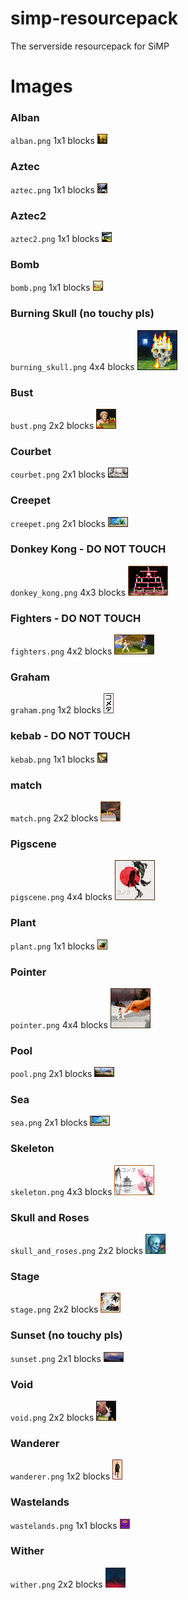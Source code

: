 # simp-resourcepack
The serverside resourcepack for SiMP

# Images

### Alban
`alban.png`
1x1 blocks
![alban](https://github.com/J-onasJones/simp-resourcepack/raw/main/SiMP-resources/assets/minecraft/textures/painting/alban.png)

### Aztec
`aztec.png`
1x1 blocks
![aztec](https://github.com/J-onasJones/simp-resourcepack/raw/main/SiMP-resources/assets/minecraft/textures/painting/aztec.png)

### Aztec2
`aztec2.png`
1x1 blocks
![aztec2](https://github.com/J-onasJones/simp-resourcepack/raw/main/SiMP-resources/assets/minecraft/textures/painting/aztec2.png)

### Bomb
`bomb.png`
1x1 blocks
![bomb](https://github.com/J-onasJones/simp-resourcepack/raw/main/SiMP-resources/assets/minecraft/textures/painting/bomb.png)

### Burning Skull (no touchy pls)
`burning_skull.png`
4x4 blocks
![burning_skull](https://github.com/J-onasJones/simp-resourcepack/raw/main/SiMP-resources/assets/minecraft/textures/painting/burning_skull.png)

### Bust
`bust.png`
2x2 blocks
![bust](https://github.com/J-onasJones/simp-resourcepack/raw/main/SiMP-resources/assets/minecraft/textures/painting/bust.png)

### Courbet
`courbet.png`
2x1 blocks
![courbet](https://github.com/J-onasJones/simp-resourcepack/raw/main/SiMP-resources/assets/minecraft/textures/painting/courbet.png)

### Creepet
`creepet.png`
2x1 blocks
![creebet](https://github.com/J-onasJones/simp-resourcepack/raw/main/SiMP-resources/assets/minecraft/textures/painting/creebet.png)

### Donkey Kong - DO NOT TOUCH
`donkey_kong.png`
4x3 blocks
![donkey_kong](https://github.com/J-onasJones/simp-resourcepack/raw/main/SiMP-resources/assets/minecraft/textures/painting/donkey_kong.png)

### Fighters - DO NOT TOUCH
`fighters.png`
4x2 blocks
![fighters](https://github.com/J-onasJones/simp-resourcepack/raw/main/SiMP-resources/assets/minecraft/textures/painting/fighters.png)

### Graham
`graham.png`
1x2 blocks
![graham](https://github.com/J-onasJones/simp-resourcepack/raw/main/SiMP-resources/assets/minecraft/textures/painting/graham.png)

### kebab - DO NOT TOUCH
`kebab.png`
1x1 blocks
![kebab](https://github.com/J-onasJones/simp-resourcepack/raw/main/SiMP-resources/assets/minecraft/textures/painting/kebab.png)

### match
`match.png`
2x2 blocks
![match](https://github.com/J-onasJones/simp-resourcepack/raw/main/SiMP-resources/assets/minecraft/textures/painting/match.png)

### Pigscene
`pigscene.png`
4x4 blocks
![pigscene](https://github.com/J-onasJones/simp-resourcepack/raw/main/SiMP-resources/assets/minecraft/textures/painting/pigscene.png)

### Plant
`plant.png`
1x1 blocks
![plant](https://github.com/J-onasJones/simp-resourcepack/raw/main/SiMP-resources/assets/minecraft/textures/painting/plant.png)

### Pointer
`pointer.png`
4x4 blocks
![pointer](https://github.com/J-onasJones/simp-resourcepack/raw/main/SiMP-resources/assets/minecraft/textures/painting/pointer.png)

### Pool
`pool.png`
2x1 blocks
![pool](https://github.com/J-onasJones/simp-resourcepack/raw/main/SiMP-resources/assets/minecraft/textures/painting/pool.png)

### Sea
`sea.png`
2x1 blocks
![sea](https://github.com/J-onasJones/simp-resourcepack/raw/main/SiMP-resources/assets/minecraft/textures/painting/sea.png)

### Skeleton
`skeleton.png`
4x3 blocks
![skeleton](https://github.com/J-onasJones/simp-resourcepack/raw/main/SiMP-resources/assets/minecraft/textures/painting/skeleton.png)

### Skull and Roses
`skull_and_roses.png`
2x2 blocks
![skull_and_roses](https://github.com/J-onasJones/simp-resourcepack/raw/main/SiMP-resources/assets/minecraft/textures/painting/skull_and_roses.png)

### Stage
`stage.png`
2x2 blocks
![stage](https://github.com/J-onasJones/simp-resourcepack/raw/main/SiMP-resources/assets/minecraft/textures/painting/stage.png)

### Sunset (no touchy pls)
`sunset.png`
2x1 blocks
![sunset](https://github.com/J-onasJones/simp-resourcepack/raw/main/SiMP-resources/assets/minecraft/textures/painting/sunset.png)

### Void
`void.png`
2x2 blocks
![void](https://github.com/J-onasJones/simp-resourcepack/raw/main/SiMP-resources/assets/minecraft/textures/painting/void.png)

### Wanderer
`wanderer.png`
1x2 blocks
![wanderer](https://github.com/J-onasJones/simp-resourcepack/raw/main/SiMP-resources/assets/minecraft/textures/painting/wanderer.png)

### Wastelands
`wastelands.png`
1x1 blocks
![wasteland](https://github.com/J-onasJones/simp-resourcepack/raw/main/SiMP-resources/assets/minecraft/textures/painting/wasteland.png)

### Wither
`wither.png`
2x2 blocks
![wither](https://github.com/J-onasJones/simp-resourcepack/raw/main/SiMP-resources/assets/minecraft/textures/painting/wither.png)
